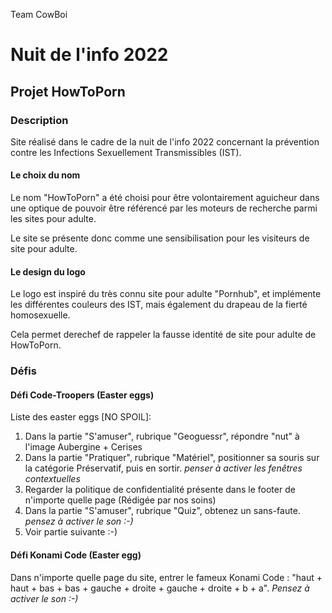 Team CowBoi
# **Nuit de l'info 2022**
## **Projet HowToPorn**
### **Description**
Site réalisé dans le cadre de la nuit de l'info 2022 concernant la prévention contre les Infections Sexuellement Transmissibles (IST).
#### **Le choix du nom**
Le nom "HowToPorn" a été choisi pour être volontairement aguicheur dans une optique de pouvoir être référencé par les moteurs de recherche parmi les sites pour adulte. 

Le site se présente donc comme une sensibilisation pour les visiteurs de site pour adulte.
#### **Le design du logo**
Le logo est inspiré du très connu site pour adulte "Pornhub", et implémente les différentes couleurs des IST, mais également du drapeau de la fierté homosexuelle. 

Cela permet derechef de rappeler la fausse identité de site pour adulte de HowToPorn.


### **Défis**

#### Défi Code-Troopers (Easter eggs)
Liste des easter eggs [NO SPOIL]:

1) Dans la partie "S'amuser", rubrique "Geoguessr", répondre "nut" à l'image Aubergine + Cerises
2) Dans la partie "Pratiquer", rubrique "Matériel", positionner sa souris sur la catégorie Préservatif, puis en sortir. *penser à activer les fenêtres contextuelles*
3) Regarder la politique de confidentialité présente dans le footer de n'importe quelle page (Rédigée par nos soins)
4) Dans la partie "S'amuser", rubrique "Quiz", obtenez un sans-faute. *pensez à activer le son :-)*
5) Voir partie suivante :-)

#### Défi Konami Code (Easter egg)
Dans n'importe quelle page du site, entrer le fameux Konami Code : "haut + haut + bas + bas + gauche + droite + gauche + droite + b + a". *Pensez à activer le son :-)*

